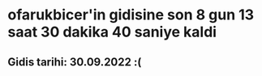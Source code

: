 # ofarukbicer'in gidisine son 8 gun 13 saat 30 dakika 40 saniye kaldi

## Gidis tarihi: 30.09.2022 :(